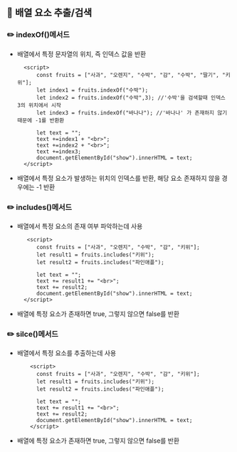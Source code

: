 ## 📖 배열 요소 추출/검색

### ✏️ indexOf()메서드

- 배열에서 특정 문자열의 위치, 즉 인덱스 값을 반환

        <script>
            const fruits = ["사과", "오렌지", "수박", "감", "수박", "딸기", "키위"];
            let index1 = fruits.indexOf("수박");
            let index2 = fruits.indexOf("수박",3); //'수박'을 검색할때 인덱스 3의 위치에서 시작
            let index3 = fruits.indexOf("바나나"); //'바나나' 가 존재하지 않기 때문에 -1를 반환환

            let text = "";
            text +=index1 + "<br>";
            text +=index2 + "<br>";
            text +=index3;
            document.getElementById("show").innerHTML = text;
        </script>

- 배열에서 특정 요소가 발생하는 위치의 인덱스를 반환, 해당 요소 존재하지 않을 경우에는 -1 반환

### ✏️ includes()메서드

- 배열에서 특정 요소의 존재 여부 파악하는데 사용

         <script>
            const fruits = ["사과", "오렌지", "수박", "감", "키위"];
            let result1 = fruits.includes("키위");
            let result2 = fruits.includes("파인애플");

            let text = "";
            text += result1 += "<br>";
            text += result2;
            document.getElementById("show").innerHTML = text;
        </script>

- 배열에 특정 요소가 존재하면 true, 그렇지 않으면 false를 반환

### ✏️ silce()메서드

- 배열에서 특정 요소를 추출하는데 사용

          <script>
            const fruits = ["사과", "오렌지", "수박", "감", "키위"];
            let result1 = fruits.includes("키위");
            let result2 = fruits.includes("파인애플");

            let text = "";
            text += result1 += "<br>";
            text += result2;
            document.getElementById("show").innerHTML = text;
          </script>

- 배열에 특정 요소가 존재하면 true, 그렇지 않으면 false를 반환
